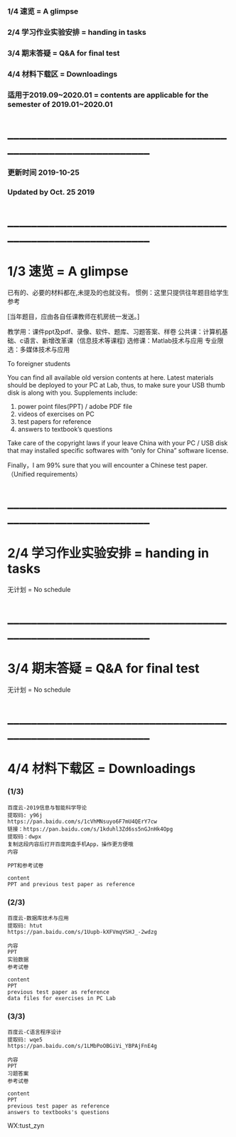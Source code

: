 ### 1/4 速览 = A glimpse
### 2/4 学习作业实验安排 = handing in tasks
### 3/4 期末答疑 = Q&A for final test
### 4/4 材料下载区 = Downloadings
### 适用于2019.09~2020.01 = contents are applicable for the semester of 2019.01~2020.01

# _____________________________________________________________
### 更新时间 2019-10-25 
### Updated by Oct. 25 2019
# _____________________________________________________________
# 1/3 速览 = A glimpse
已有的、必要的材料都在,未提及的也就没有。
惯例：这里只提供往年题目给学生参考

[当年题目，应由各自任课教师在机房统一发送。]

教学用：课件ppt及pdf、录像、软件、题库、习题答案、样卷
公共课：计算机基础、c语言、新增改革课（信息技术等课程)
选修课：Matlab技术与应用
专业限选：多媒体技术与应用 
 
To foreigner students

You can find all available old version contents at here. 
Latest materials should be deployed to your PC at Lab, thus, to make sure your USB thumb disk is along with you.
Supplements include: 

1. power point files(PPT) / adobe PDF file 
2. videos of exercises on PC 
3. test papers for reference 
4. answers to textbook’s questions  

Take care of the copyright laws if your leave China with your PC / USB disk that may installed specific softwares with “only for China” software license.

Finally，I am 99% sure that you will encounter a Chinese test paper. （Unified requirements）
# _____________________________________________________________
# 2/4 学习作业实验安排 = handing in tasks

无计划 = No schedule

# _____________________________________________________________
# 3/4 期末答疑 = Q&A for final test

无计划 = No schedule

# _____________________________________________________________
# 4/4 材料下载区 = Downloadings

### (1/3)
    百度云-2019信息与智能科学导论
    提取码: y96j
    https://pan.baidu.com/s/1cVhMNsuyo6F7mU4QErY7cw
    链接：https://pan.baidu.com/s/1kduhl3Zd6ss5nGJnHk4Opg 
    提取码：dwpx 
    复制这段内容后打开百度网盘手机App，操作更方便哦
    内容 
    
    PPT和参考试卷
    
    content
    PPT and previous test paper as reference

### (2/3)
    百度云-数据库技术与应用
    提取码: htut
    https://pan.baidu.com/s/1Uupb-kXFVmqVSHJ_-2wdzg

    内容 
    PPT
    实验数据
    参考试卷
    
    content
    PPT 
    previous test paper as reference
    data files for exercises in PC Lab

### (3/3)
    百度云-C语言程序设计
    提取码: wqe5
    https://pan.baidu.com/s/1LMbPoOBGiVi_YBPAjFnE4g

    内容 
    PPT
    习题答案
    参考试卷
    
    content
    PPT 
    previous test paper as reference
    answers to textbooks's questions





WX:tust_zyn

